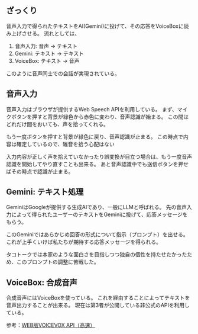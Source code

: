 ## ざっくり
音声入力で得られたテキストをAI(Gemini)に投げて、その応答をVoiceBoxに読み上げさせる。
流れとしては、
1. 音声入力: 音声 → テキスト
2. Gemini: テキスト → テキスト
3. VoiceBox: テキスト → 音声

このように音声同士での会話が実現されている。

## 音声入力
音声入力はブラウザが提供するWeb Speech APIを利用している。
まず、マイクボタンを押すと背景が緑色から赤色に変わり、音声認識が始まる。
この間はどれだけ間をおいても、声を拾ってくれる。

もう一度ボタンを押すと背景が緑色に戻り、音声認識が止まる。
この時点で内容は確定しているので、雑音を拾う心配はない

入力内容が正しく声を拾えていなかったり誤変換が目立つ場合は、もう一度音声認識を開始してやり直すことも出来る。
あと音声認識中でも送信ボタンを押せばその時点で認識が止まる。

## Gemini: テキスト処理
GeminiはGoogleが提供する生成AIであり、一般にLLMと呼ばれる。
先の音声入力によって得られたユーザーのテキストをGeminiに投げて、応答メッセージをもらう。

このGeminiではあらかじめ回答の形式について指示（プロンプト）を出せる。
これが上手くいけば私たちが期待する応答メッセージを得られる。

タコトークでは本家のような面白さを目指しつつ独自の個性を持たせたかったため、このプロンプトの調整に苦戦した。

## VoiceBox: 合成音声
合成音声にはVoiceBoxを使っている。
これを経由することによってテキストを音声出力することが出来る。
現在は第3者が公開している非公式のAPIを利用している。

参考：[WEB版VOICEVOX API（高速）](https://voicevox.su-shiki.com/su-shikiapis/)
